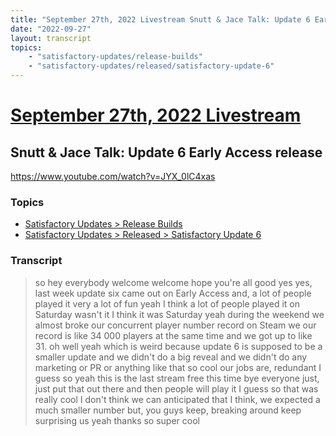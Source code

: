 ```yaml
---
title: "September 27th, 2022 Livestream Snutt & Jace Talk: Update 6 Early Access release"
date: "2022-09-27"
layout: transcript
topics:
    - "satisfactory-updates/release-builds"
    - "satisfactory-updates/released/satisfactory-update-6"
---
```

# [September 27th, 2022 Livestream](../2022-09-27.md)
## Snutt & Jace Talk: Update 6 Early Access release
https://www.youtube.com/watch?v=JYX_0lC4xas

### Topics
* [Satisfactory Updates > Release Builds](../topics/satisfactory-updates/release-builds.md)
* [Satisfactory Updates > Released > Satisfactory Update 6](../topics/satisfactory-updates/released/satisfactory-update-6.md)

### Transcript

> so hey everybody welcome welcome hope you're all good yes yes, last week update six came out on Early Access and, a lot of people played it very a lot of fun yeah I think a lot of people played it on Saturday wasn't it I think it was Saturday yeah during the weekend we almost broke our concurrent player number record on Steam we our record is like 34 000 players at the same time and we got up to like 31. oh well yeah which is weird because update 6 is supposed to be a smaller update and we didn't do a big reveal and we didn't do any marketing or PR or anything like that so cool our jobs are, redundant I guess so yeah this is the last stream free this time bye everyone just, just put that out there and then people will play it I guess so that was really cool I don't think we can anticipated that I think, we expected a much smaller number but, you guys keep, breaking around keep surprising us yeah thanks so super cool

